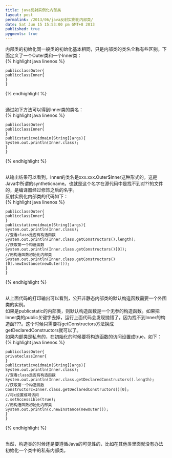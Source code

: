 ```yaml
---
title: java反射实例化内部类
layout: post
permalink: /2013/06/java反射实例化内部类/
date: Sat Jun 15 15:53:00 pm GMT+8 2013
published: true
pygments: true
---
```


内部类的初始化同一般类的初始化基本相同，只是内部类的类名全称有些区别。下面定义了一个Outer类和一个Inner类：
<br />
{% highlight java linenos %}

	publicclassOuter{
	publicclassInner{
	}
	}

{% endhighlight %}

<br />
通过如下方法可以得到Inner类的类名：
<br />
{% highlight java linenos %}

	publicclassOuter{
	publicclassInner{
	}
	publicstaticvoidmain(String[]args){
	System.out.println(Inner.class);
	}
	}

{% endhighlight %}

<br />
从输出结果可以看到，Inner的类名是xxx.xxx.Outer$Inner这种形式的。这是Java中所谓的syntheticname。也就是这个名字在源代码中是找不到对??的文件的，是编译器经过修饰之后的名字。
<br />
反射实例化内部类的代码如下：
<br />
{% highlight java linenos %}

	publicclassOuter{
	publicclassInner{
	}
	publicstaticvoidmain(String[]args){
	System.out.println(Inner.class);
	//查看class是否有构造函数
	System.out.println(Inner.class.getConstructors().length);
	//获取第一个构造函数
	System.out.println(Inner.class.getConstructors()[0]);
	//用构造函数初始化内部类
	System.out.println(Inner.class.getConstructors()[0].newInstance(newOuter());
	}
	}

{% endhighlight %}

<br />
从上面代码的打印输出可以看到，公开非静态内部类的默认构造函数需要一个外围类的实例。
<br />
如果是publicstatic的内部类，则默认构造函数是一个无参的构造函数。如果把Inner类的public关键字去掉，运行上面代码会发现抛错了，因为找不到Inner的构造函???。这个时候只需要将getConstructors方法换成getDeclaredConstructors就可以了。
<br />
如果内部类是私有的，在初始化的时候要将构造函数的访问设置成true。如下：
<br />
{% highlight java linenos %}

	publicclassOuter{
	privateclassInner{
	}
	publicstaticvoidmain(String[]args){
	System.out.println(Inner.class);
	//查看class是否有构造函数
	System.out.println(Inner.class.getDeclaredConstructors().length);
	//获取第一个构造函数
	Constructorc=Inner.class.getDeclaredConstructors()[0];
	//将c设置成可访问
	c.setAccessible(true);
	//用构造函数初始化内部类
	System.out.println(c.newInstance(newOuter());
	}
	}

{% endhighlight %}

<br />
当然，构造类的时候还是要遵循Java的可见性的，比如在其他类里面就没有办法初始化一个类中的私有内部类。

